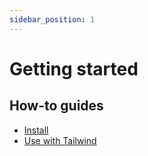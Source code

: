 ```yaml
---
sidebar_position: 1
---
```


# Getting started

## How-to guides

- [Install](./how-to/install.md)
- [Use with Tailwind](./how-to/use-with-tailwind.md)
